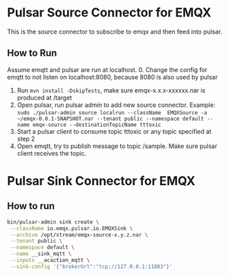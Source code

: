 # Pulsar Source Connector for EMQX

This is the source connector to subscribe to emqx and then feed into pulsar.

## How to Run

Assume emqtt and pulsar are run at localhost. 
0. Change the config for emqtt to not listen on localhost:8080, because 8080 is also used by pulsar
1. Run `mvn install -DskipTests`, make sure emqx-x.x.x-xxxxxx.nar is produced at /target
2. Open pulsar, run pulsar admin to add new source connector. Example:
`sudo ./pulsar-admin source localrun --className  EMQXSource -a ~/emqx-0.0.1-SNAPSHOT.nar --tenant public --namespace default --name emqx-source --destinationTopicName tttoxic`
3. Start a pulsar client to consume topic tttoxic or any topic specified at step 2
4. Open emqtt, try to publish message to topic /sample. Make sure pulsar client receives the topic.

# Pulsar Sink Connector for EMQX

## How to run

```bash
bin/pulsar-admin sink create \
 --className io.emqx.pulsar.io.EMQXSink \
 --archive /opt/stream/emqx-source-x.y.z.nar \
 --tenant public \
 --namespace default \
 --name __sink_mqtt \
 --inputs __acaction_mqtt \
 --sink-config '{"brokerUrl":"tcp://127.0.0.1:11883"}'
```
